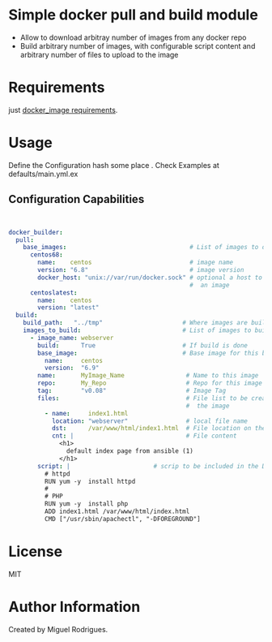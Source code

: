 # Simple docker pull and build module

 * Allow to download arbitray number of images from any docker repo
 * Build arbitrary number of images, with configurable script content and arbitrary number of files to upload to the image 

# Requirements

just [docker_image requirements](http://docs.ansible.com/ansible/latest/docker_image_module.html).

# Usage

Define the Configuration hash some place . Check Examples at defaults/main.yml.ex

## Configuration Capabilities

```yaml


docker_builder:
  pull:
    base_images:                                  # List of images to download
      centos68:
        name:    centos                           # image name
        version: "6.8"                            # image version
        docker_host: "unix://var/run/docker.sock" # optional a host to download
                                                  #  an image
      centoslatest:
        name:    centos
        version: "latest"
  build:
    build_path:   "../tmp"                      # Where images are built
    images_to_build:                            # List of images to build
      - image_name: webserver
        build:      True                        # If build is done
        base_image:                             # Base image for this build
          name:     centos
          version:  "6.9"
        name:       MyImage_Name                 # Name to this image
        repo:       My_Repo                      # Repo for this image
        tag:        "v0.08"                      # Image Tag
        files:                                   # File list to be created on
                                                 #  the image
          - name:     index1.html
            location: "webserver"                # local file name
            dst:      /var/www/html/index1.html  # File location on the image
            cnt: |                               # File content
              <h1>
                default index page from ansible (1)
              </h1>
        script: |                       # scrip to be included in the Dockerfile
          # httpd
          RUN yum -y  install httpd
          #
          # PHP
          RUN yum -y  install php
          ADD index1.html /var/www/html/index.html
          CMD ["/usr/sbin/apachectl", "-DFOREGROUND"]

```


# License

MIT

# Author Information

Created by Miguel Rodrigues.
